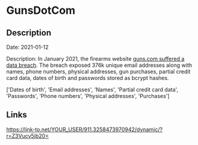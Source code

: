 # GunsDotCom

## Description

Date: 2021-01-12

Description:
In January 2021, the firearms website <a href="https://gizmodo.com/guns-com-gets-hacked-spilling-gun-owner-information-al-1846544734" target="_blank" rel="noopener">guns.com suffered a data breach</a>. The breach exposed 376k unique email addresses along with names, phone numbers, physical addresses, gun purchases, partial credit card data, dates of birth and passwords stored as bcrypt hashes.


['Dates of birth', 'Email addresses', 'Names', 'Partial credit card data', 'Passwords', 'Phone numbers', 'Physical addresses', 'Purchases']

## Links

https://link-to.net/YOUR_USER/911.3258473970942/dynamic/?r=Z3Vucy5jb20=